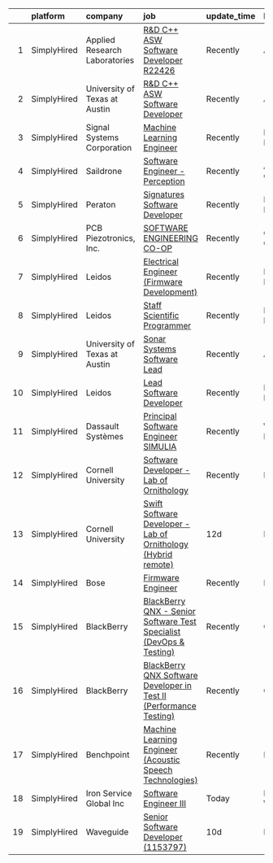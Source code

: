 

|    | platform    | company                       | job                                                                                                                                                                                | update_time   | location         |
|---:|:------------|:------------------------------|:-----------------------------------------------------------------------------------------------------------------------------------------------------------------------------------|:--------------|:-----------------|
|  1 | SimplyHired | Applied Research Laboratories | [R&D C++ ASW Software Developer R22426](https://www.simplyhired.com/job/sFarKSjj0fAB4otiPGk02YOjR4nB0ikgACR3Lcy7ciU23hJwDm4kBQ?q=acoustic+developer)                               | Recently      | Austin, TX       |
|  2 | SimplyHired | University of Texas at Austin | [R&D C++ ASW Software Developer](https://www.simplyhired.com/job/pEQni4i9pOYw9IXH3I-IIZgzh2BAMODia4K5kiQKcErX1n4dTTq5gQ?q=acoustic+developer)                                      | Recently      | Austin, TX       |
|  3 | SimplyHired | Signal Systems Corporation    | [Machine Learning Engineer](https://www.simplyhired.com/job/ofBuuZjIfv-gpkueYeWrOC6u7jN5Gh66BRGGOS7ePV0SqYvPFOAnzQ?q=acoustic+developer)                                           | Recently      | Millersville, MD |
|  4 | SimplyHired | Saildrone                     | [Software Engineer - Perception](https://www.simplyhired.com/job/MXFJZjTL1MfDmCk3gRil4z_LvLOoQMLZbutzfwGeB21C0NbvNGFOQQ?q=acoustic+developer)                                      | Recently      | Alameda, CA      |
|  5 | SimplyHired | Peraton                       | [Signatures Software Developer](https://www.simplyhired.com/job/LAy6hx87sOPZG17JjchhFiGADN8tDUvKnbx0n74QaHK2qgHEZkU5ew?q=acoustic+developer)                                       | Recently      | Bethesda, MD     |
|  6 | SimplyHired | PCB Piezotronics, Inc.        | [SOFTWARE ENGINEERING CO-OP](https://www.simplyhired.com/job/l6Nph4iv8sCQAZoK6T0IR70nRUG5uZVP3gHFnSJ_rt0hLbBX_Z5Fsg?q=acoustic+developer)                                          | Recently      | Cincinnati, OH   |
|  7 | SimplyHired | Leidos                        | [Electrical Engineer (Firmware Development)](https://www.simplyhired.com/job/N1Affg_O9OneAKH_vtiiL3OSbwGz7n9pA8t350ddJFSjGv6Z7s2F5A?q=acoustic+developer)                          | Recently      | Long Beach, MS   |
|  8 | SimplyHired | Leidos                        | [Staff Scientific Programmer](https://www.simplyhired.com/job/fB9goutJf9JSScPSGCNxB5gQ4VsWFrsTuA6Xj7lW49Df7W8gfKAtvA?q=acoustic+developer)                                         | Recently      | Bethesda, MD     |
|  9 | SimplyHired | University of Texas at Austin | [Sonar Systems Software Lead](https://www.simplyhired.com/job/aGksD1LoC6WVnNBohx-B6TJ8q1gAiv5ND4QcNygy8sjLmMASqhN1Ag?q=acoustic+developer)                                         | Recently      | Austin, TX       |
| 10 | SimplyHired | Leidos                        | [Lead Software Developer](https://www.simplyhired.com/job/8uTRKDGgalTLfQxX_Uc2Q2VR7F6N9I9C8zVt2bguL0OOKaBR9n5PZw?q=acoustic+developer)                                             | Recently      | Bethesda, MD     |
| 11 | SimplyHired | Dassault Systèmes             | [Principal Software Engineer SIMULIA](https://www.simplyhired.com/job/EoyCNNBK4UDsF5Gx7YzyR7Q6olXn4fnrw8HCQt0MME2YG7Gjcx7NiA?q=acoustic+developer)                                 | Recently      | Waltham, MA      |
| 12 | SimplyHired | Cornell University            | [Software Developer - Lab of Ornithology](https://www.simplyhired.com/job/tbOSmE5Gi7b4cQoqSMQzRWkiVGFQ6ryLeCsoBbL9i4q18Jc7nWF6-A?q=acoustic+developer)                             | Recently      | Ithaca, NY       |
| 13 | SimplyHired | Cornell University            | [Swift Software Developer - Lab of Ornithology (Hybrid remote)](https://www.simplyhired.com/job/J89UY-XRwLkTiHF5lefgcrwarlHm3ztdSPQEtIODl6vKIWmo8HFMlg?q=acoustic+developer)       | 12d           | Ithaca, NY       |
| 14 | SimplyHired | Bose                          | [Firmware Engineer](https://www.simplyhired.com/job/0GvsuBPy-FWsH1-HL84Y_dTuVC4uX_6k0wUh0LaWHKjCXfM6vGbaYw?q=acoustic+developer)                                                   | Recently      | Remote           |
| 15 | SimplyHired | BlackBerry                    | [BlackBerry QNX - Senior Software Test Specialist (DevOps & Testing)](https://www.simplyhired.com/job/bBEg-QzcSCPhncMI07zlydiOu8vxCwINrm9q6LYOPzi9O5lWWtRDkw?q=acoustic+developer) | Recently      | Cary, NC         |
| 16 | SimplyHired | BlackBerry                    | [BlackBerry QNX Software Developer in Test II (Performance Testing)](https://www.simplyhired.com/job/k68NkGyqsxYx9wn9xVfbArbBh339HH_hboXxBing5OUXOC5CTVTJrQ?q=acoustic+developer)  | Recently      | Cary, NC         |
| 17 | SimplyHired | Benchpoint                    | [Machine Learning Engineer (Acoustic Speech Technologies)](https://www.simplyhired.com/job/WN2les8glfJ7AlLtOUbvi8kKBo-Wq94FBAFbTFPVVkA9OBBnxZF2pQ?q=acoustic+developer)            | Recently      | Remote           |
| 18 | SimplyHired | Iron Service Global Inc       | [Software Engineer III](https://www.simplyhired.com/job/tPdwq0MR3wxADRU8uZcMssShcgEBYbtVm6nNa_kDmfKHCWpncS46UQ?q=acoustic+developer)                                               | Today         | Redmond, WA      |
| 19 | SimplyHired | Waveguide                     | [Senior Software Developer (1153797)](https://www.simplyhired.com/job/prvOaKwtPlTGj_jTXIjltCFBzO6ga2MyuFJWcDMYYz-1D3umAgwAxA?q=acoustic+developer)                                 | 10d           | Remote           |